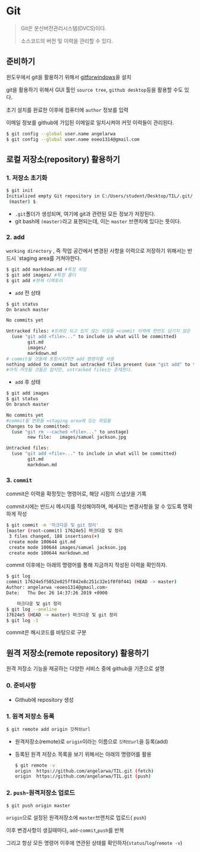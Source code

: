 # Git

> Git은 분산버전관리시스템(DVCS)이다.
>
> 소스코드의 버전 및 이력을 관리할 수 있다.

## 준비하기

윈도우에서 git을 활용하기 위해서 [gitforwindows](https://gitforwindows.org/)을 설치

git을 활용하기 위해서 GUI 툴인 `source tree`, `github desktop`등을 활용할 수도 있다.

초기 설치를 완료한 이후에 컴퓨터에 `author` 정보를 입력

이메일 정보를 github에 가입된 이메일로 일치시켜야 커밋 이력들이 관리된다.

```bash
$ git config --global user.name angelarwa
$ git config --global user.name eoeo1314@gmail.com
```

## 로컬 저장소(repository) 활용하기

### 1. 저장소 초기화

```bash
$ git init
Initialized empty Git repository in C:/Users/student/Desktop/TIL/.git/
 (master) $
```

* `.git`폴더가 생성되며, 여기에 git과 관련된 모든 정보가 저장된다.
* git bash에 `(master)`라고 표현되는데, 이는 `master` 브랜치에 있다는 뜻이다.

### 2. add

`working directory` , 즉 작업 공간에서 변경된 사항을 이력으로 저장하기 위해서는 반드시 `staging area를 거쳐야한다.

```bash
$ git add markdown.md #특정 파일
$ git add images/ #특정 폴더
$ git add #현재 디렉토리
```

* `add` 전 상태

```bash
$ git status
On branch master

No commits yet

Untracked files: #트래킹 되고 있지 않는 파일들 =commit 이력에 한번도 담기지 않은 파일들
  (use "git add <file>..." to include in what will be committed)
        git.md
        images/
        markdown.md
# commit될 것들에 포함시키려면 add 명령어를 사용
nothing added to commit but untracked files present (use "git add" to track)
#아직 커밋될 것들은 없지만, untracked files는 존재한다.
```

* `add` 후 상태 

```bash
$ git add images
$ git status
On branch master

No commits yet
#commit될 변화들 =staging area에 있는 파일들
Changes to be committed:
  (use "git rm --cached <file>..." to unstage)
        new file:   images/samuel jackson.jpg

Untracked files:
  (use "git add <file>..." to include in what will be committed)
        git.md
        markdown.md
```

### 3. `commit`

commit은 이력을 확정짓는 명령어로, 해당 시점의 스냅샷을 기록

commit시에는 반드시 메시지를 작성해야하며, 메세지는 변경사항을 알 수 있도록 명확하게 작성

```bash
$ git commit -m '마크다운 및 git 정리'
[master (root-commit) 17624e5] 마크다운 및 정리
 3 files changed, 188 insertions(+)
 create mode 100644 git.md
 create mode 100644 images/samuel jackson.jpg
 create mode 100644 markdown.md
```

commit 이후에는 아래의 명령어를 통해 지금까지 작성된 이력을 확인하자.

```bash
$ git log
commit 17624e5f5052e025ff842e8c251c32e1f0f0f441 (HEAD -> master)
Author: angelarwa <eoeo1314@gmail.com>
Date:   Thu Dec 26 14:37:26 2019 +0900

    마크다운 및 git 정리
$ git log --oneline
17624e5 (HEAD -> master) 마크다운 및 git 정리
$ git log -1
```

commit은 해시코드를 바탕으로 구분

## 원격 저장소(remote repository) 활용하기

원격 저장소 기능을 제공하는 다양한 서비스 중에 github을 기준으로 설명

### 0. 준비사항

* Github에 repository 생성

### 1. 원격 저장소 등록

```bash
$ git remote add origin 깃허브url
```

* 원격저장소(remote)로 `origin`이라는 이름으로 `깃허브url`을 등록(add)

* 등록된 원격 저장소 목록을 보기 위해서는 아래의 명령어를 활용

  ```bash
  $ git remote -v
  origin  https://github.com/angelarwa/TIL.git (fetch)
  origin  https://github.com/angelarwa/TIL.git (push)
  ```

### 2. `push`-원격저장소 업로드

```bash
$ git push origin master
```

`origin`으로 설정된 원격저장소에 `master`브랜치로 업로드( `push`)

이후 변경사항이 생길때마다, `add`-`commit`,`push`를 반복

그리고 항상 모든 명령어 이후에 연관된 상태를 확인하자(`status`/`log`/`remote -v`)

